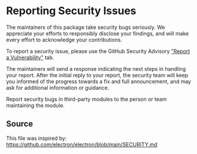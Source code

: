 # Reporting Security Issues

The maintainers of this package take security bugs seriously. We appreciate your efforts to responsibly
disclose your findings, and will make every effort to acknowledge your contributions.

To report a security issue, please use the GitHub Security
Advisory ["Report a Vulnerability"](https://github.com/ambient-innovation/django-migration-zero/security/advisories/new)
tab.

The maintainers will send a response indicating the next steps in handling your report. After the initial reply to
your report, the security team will keep you informed of the progress towards a fix and full announcement, and may ask
for additional information or guidance.

Report security bugs in third-party modules to the person or team maintaining the module.

## Source

This file was inspired by: https://github.com/electron/electron/blob/main/SECURITY.md
